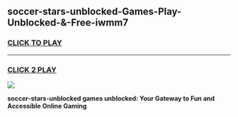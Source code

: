 
## soccer-stars-unblocked-Games-Play-Unblocked-&-Free-iwmm7
<h3>
<a href="https://premium76.site?title=soccer-stars-unblocked&ref=24A">CLICK TO PLAY</a></h3>
<hr>

<h3>
<a href="https://premium76.site?title=soccer-stars-unblocked&ref=24A">CLICK 2 PLAY</a>
  
</h3>

<a href="https://premium76.site?title=soccer-stars-unblocked&ref=24A"><img src="https://clearcache.store/games.png"></a>


**soccer-stars-unblocked games unblocked: Your Gateway to Fun and Accessible Online Gaming**
